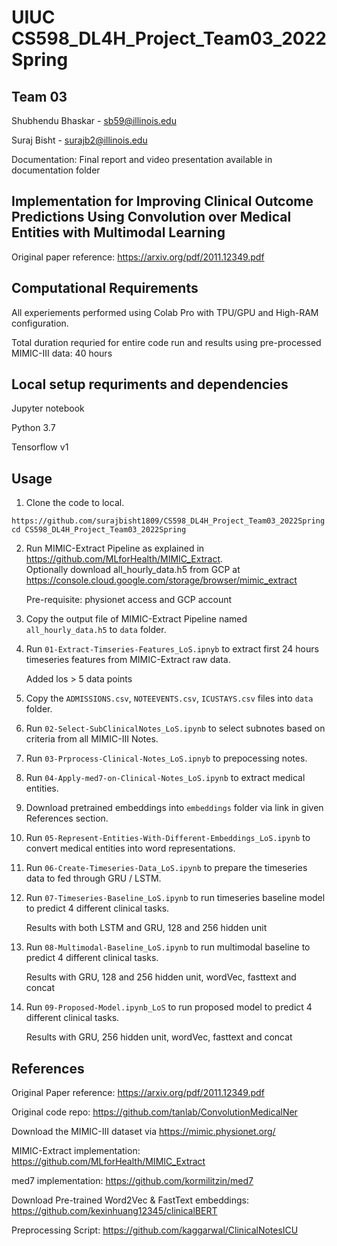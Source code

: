 # UIUC CS598_DL4H_Project_Team03_2022Spring

## Team 03
Shubhendu Bhaskar - sb59@illinois.edu

Suraj Bisht - surajb2@illinois.edu

Documentation: Final report and video presentation available in documentation folder

## Implementation for Improving Clinical Outcome Predictions Using Convolution over Medical Entities with Multimodal Learning
Original paper reference: https://arxiv.org/pdf/2011.12349.pdf 

## Computational Requirements
All experiements performed using Colab Pro with TPU/GPU and High-RAM configuration.

Total duration requried for entire code run and results using pre-processed MIMIC-III data: 40 hours  

## Local setup requriments and dependencies
Jupyter notebook

Python 3.7

Tensorflow v1

## Usage

1. Clone the code to local.   
```
https://github.com/surajbisht1809/CS598_DL4H_Project_Team03_2022Spring.git
cd CS598_DL4H_Project_Team03_2022Spring
```
2. Run MIMIC-Extract Pipeline as explained in https://github.com/MLforHealth/MIMIC_Extract.   
   Optionally download all_hourly_data.h5 from GCP at https://console.cloud.google.com/storage/browser/mimic_extract
   
   Pre-requisite: physionet access and GCP account

3. Copy the output file of MIMIC-Extract Pipeline named `all_hourly_data.h5` to `data` folder.

4. Run `01-Extract-Timseries-Features_LoS.ipnyb` to extract first 24 hours timeseries features from MIMIC-Extract raw data.
   
   Added los > 5 data points

5. Copy the `ADMISSIONS.csv`, `NOTEEVENTS.csv`, `ICUSTAYS.csv` files into `data` folder.

6. Run `02-Select-SubClinicalNotes_LoS.ipynb` to select subnotes based on criteria from all MIMIC-III Notes.

7. Run `03-Prprocess-Clinical-Notes_LoS.ipnyb` to prepocessing notes.

8. Run `04-Apply-med7-on-Clinical-Notes_LoS.ipynb` to extract medical entities. 

9. Download pretrained embeddings into `embeddings` folder via link in given References section.

10. Run `05-Represent-Entities-With-Different-Embeddings_LoS.ipynb` to convert medical entities into word representations.

11. Run `06-Create-Timeseries-Data_LoS.ipynb` to prepare the timeseries data to fed through GRU / LSTM.

12. Run `07-Timeseries-Baseline_LoS.ipynb` to run timeseries baseline model to predict 4 different clinical tasks.

    Results with both LSTM and GRU, 128 and 256 hidden unit

13. Run `08-Multimodal-Baseline_LoS.ipynb` to run multimodal baseline to predict 4 different clinical tasks.

    Results with GRU, 128 and 256 hidden unit, wordVec, fasttext and concat

14. Run `09-Proposed-Model.ipynb_LoS` to run proposed model to predict 4 different clinical tasks.

    Results with GRU, 256 hidden unit, wordVec, fasttext and concat


## References

Original Paper reference: https://arxiv.org/pdf/2011.12349.pdf

Original code repo:  https://github.com/tanlab/ConvolutionMedicalNer

Download the MIMIC-III dataset via https://mimic.physionet.org/

MIMIC-Extract implementation: https://github.com/MLforHealth/MIMIC_Extract

med7 implementation: https://github.com/kormilitzin/med7

Download Pre-trained Word2Vec & FastText embeddings: https://github.com/kexinhuang12345/clinicalBERT

Preprocessing Script: https://github.com/kaggarwal/ClinicalNotesICU

